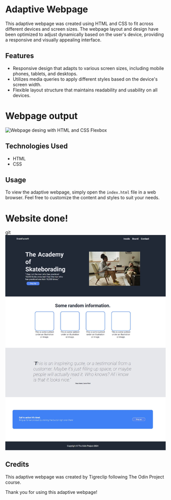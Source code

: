 # Adaptive Webpage 

This adaptive webpage was created using HTML and CSS to fit across different devices and screen sizes. The webpage layout and design have been optimized to adjust dynamically based on the user's device, providing a responsive and visually appealing interface.

## Features
- Responsive design that adapts to various screen sizes, including mobile phones, tablets, and desktops.
- Utilizes media queries to apply different styles based on the device's screen width.
- Flexible layout structure that maintains readability and usability on all devices.

# Webpage output
![Webpage desing with HTML and CSS Flexbox](https://cdn.statically.io/gh/TheOdinProject/curriculum/81a5d553f4073e593d23a6ab00d50eef8620796d/foundations/html_css/project/imgs/01.png)

## Technologies Used
- HTML
- CSS

## Usage
To view the adaptive webpage, simply open the  `index.html`  file in a web browser. Feel free to customize the content and styles to suit your needs.

# Website done!
git![Landing page done!](website_done.JPG)

## Credits
This adaptive webpage was created by Tigreclip following The Odin Project course. 

Thank you for using this adaptive webpage! 
